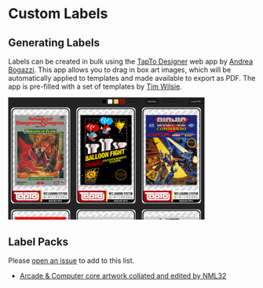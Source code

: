 # Custom Labels

## Generating Labels

Labels can be created in bulk using the [TapTo Designer](https://tapto-designer.netlify.app/) web app by [Andrea Bogazzi](https://github.com/asturur). This app allows you to drag in box art images, which will be automatically applied to templates and made available to export as PDF. The app is pre-filled with a set of templates by [Tim Wilsie](https://twitter.com/timwilsie).

<img src="../assets/images/software/taptodesigner.png" width=400 />

## Label Packs

Please [open an issue](https://github.com/wizzomafizzo/mrext/issues/new) to add to this list.

- [Arcade & Computer core artwork collated and edited by NML32](https://mega.nz/folder/vH5WGSJI#UANuzi-5uG9XBqddPeApmw)


